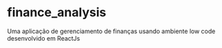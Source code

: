 # finance_analysis
Uma aplicação de gerenciamento de finanças usando ambiente low code desenvolvido em ReactJs
